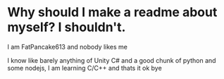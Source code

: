 # Why should I make a readme about myself? I shouldn't.
I am FatPancake613 and nobody likes me

I know like barely anything of Unity C# and a good chunk of python and some nodejs, I am learning C/C++ and thats it ok bye
